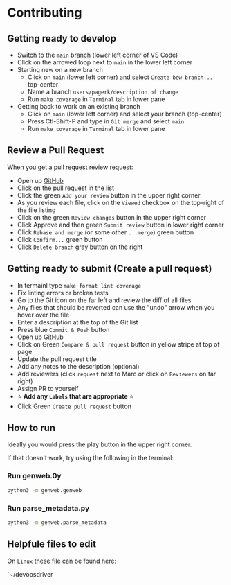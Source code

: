 # Contributing

## Getting ready to develop

- Switch to the `main` branch (lower left corner of VS Code)
- Click on the arrowed loop next to `main` in the lower left corner
- Starting new on a new branch
    - Click on `main` (lower left corner) and select `Create bew branch...` top-center
    - Name a branch `users/pagerk/description of change`
    - Run `make coverage` in `Terminal` tab in lower pane
- Getting back to work on an existing branch
    - Click on `main` (lower left corner) and select your branch (top-center)
    - Press Ctl-Shift-P and type in `Git merge` and select `main`
    - Run `make coverage` in `Terminal` tab in lower pane

## Review a Pull Request

When you get a pull request review request:

- Open up [GitHub](https://github.com/marcpage/genweb/pulls)
- Click on the pull request in the list
- Click the green `Add your review` button in the upper right corner
- As you review each file, click on the `Viewed` checkbox on the top-right of the file listing
- Click on the green `Review changes` button in the upper right corner
- Click Approve and then green `Submit review` button in lower right corner
- Click `Rebase and merge` (or some other `...merge`) green button
- Click `Confirm...` green button
- Click `Delete branch` gray button on the right

## Getting ready to submit (Create a pull request)

- In termainl type `make format lint coverage`
- Fix linting errors or broken tests
- Go to the Git icon on the far left and review the diff of all files
- Any files that should be reverted can use the "undo" arrow when you hover over the file
- Enter a description at the top of the Git list
- Press blue `Commit & Push` button
- Open up [GitHub](https://github.com/marcpage/genweb/pulls)
- Click on Green `Compare & pull request` button in yellow stripe at top of page
- Update the pull request title
- Add any notes to the description (optional)
- Add reviewers (click `request` next to Marc or click on `Reviewers` on far right)
- Assign PR to yourself
- ⭐ **Add any `Labels` that are appropriate** ⭐
- Click Green `Create pull request` button


## How to run

Ideally you would press the play button in the upper right corner.

If that doesn't work, try using the following in the terminal:

### Run genweb.0y

```bash
python3 -m genweb.genweb
```

### Run parse_metadata.py

```bash
python3 -m genweb.parse_metadata
```

## Helpfule files to edit

On `Linux` these file can be found here:

`~/devopsdriver
